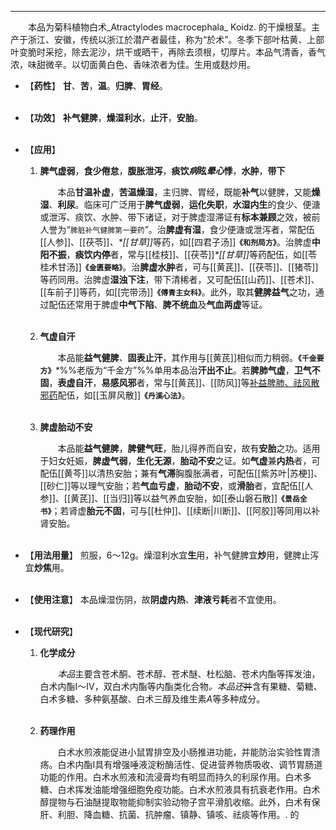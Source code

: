 ---
&emsp;&emsp;本品为菊科植物白术_Atractylodes macrocephala_ Koidz. 的干燥根茎。主产于浙江、安徽，传统以浙江於潜产者最佳，称为“於术”。冬季下部叶枯黄、上部叶变脆时采挖，除去泥沙，烘干或晒干，再除去须根，切厚片。本品气清香，香气浓，味甜微辛。以切面黄白色、香味浓者为佳。生用或麸炒用。

- 【**药性**】
	**甘**、**苦**，**温**。**归脾**、**胃经**。<br></br>

- 【**功效**】
	**补气健脾**，**燥湿利水**，**止汗**，**安胎**。<br></br>

- 【**应用**】
	1. **脾气虚弱**，**食少倦怠**，**腹胀泄泻**，**痰饮<dfn>病</dfn>眩<dfn>晕心</dfn>悸**，**水肿**，**带下**
		
		&emsp;&emsp;本品**甘温补虚**，**苦温燥湿**，主归脾、胃经，既能**补气**以健脾，又能**燥湿**、**利尿**。临床可广泛用于**脾气虚弱**，**运化失职**，**水湿内生**的食少、便溏或泄泻、痰饮、水肿、带下诸证，对于脾虚湿滞证有**标本兼顾**之效，被前人誉为“`脾脏补气健脾第一要药`”。治**脾虚有湿**，食少便溏或泄泻者，常配伍[[人参]]、[[茯苓]]<dfn>、\*[[甘草]]</dfn>等药，如[[四君子汤]]**`《和剂局方》`**。治脾虚**中阳不振**，**痰饮内停**者，常与[[桂枝]]、[[茯苓]]<dfn>\*[[甘草]]</dfn>等药配伍，如[[苓桂术甘汤]]**`《金匮要略》`**。治**脾虚水肿**者，可与[[黄芪]]、[[茯苓]]、[[猪苓]]等药同用。治脾虚**湿浊下注**，带下清稀者，又可配伍[[山药]]、[[苍术]]、[[车前子]]等药，如[[完带汤]]**`《傅青主女科》`**。此外，取其**健脾益气**之功，通过配伍还常用于脾虚**中气下陷**、**脾不统血**及**气血两虚**等证。<br></br>
	
	2. **气虚自汗**
		
		&emsp;&emsp;本品能**益气健脾**<dfn>、</dfn>**固表止汗**，其作用与[[黄芪]]相似而力稍弱。**`《千金要方》`**<dfn>\*</dfn>%%老版为“千金方”%%单用本品治**汗出不止**。若**脾肺气虚**，**卫气不固**，**表虚自汗**，**易感风邪**者，常与[[黄芪]]、[[防风]]等<ins>补益脾肺、祛风散邪药</ins>配伍，如[[玉屏风散]]**`《丹溪心法》`**。<br></br>
	
	3. **脾虚胎动不安**
		
		&emsp;&emsp;本品能**益气健脾**，**脾健气旺**，胎儿得养而自安，故有**安胎**之功。适用于妇女妊娠，**脾虚气弱**，**生化无源**，**胎动不安**之证。如**气虚**兼**内热**者，可配伍[[黄芩]]以清热安胎；兼有**气滞**胸腹胀满者，可配伍[[紫苏叶|苏梗]]、[[砂仁]]等以理气安胎；若**气血亏虚**，**胎动不安**，或**滑胎**者，宜配伍[[人参]]、[[黄芪]]、[[当归]]等以益气养血安胎，如[[泰山磐石散]]**`《景岳全书》`**；若肾虚**胎元不固**，可与[[杜仲]]、[[续断|川断]]、[[阿胶]]等同用以补肾安胎。<br></br>

- 【**用法用量**】
	煎服，6～12g。燥湿利水宜**生**用，补气健脾宜**炒**用，健脾止泻宜**炒焦**用。<br></br>

- 【**使用注意**】
	本品燥湿伤阴，故**阴虚内热**、**津液亏耗**者不宜使用。<br></br>

- 【**现代研究**】
	1. **化学成分**
		
		&emsp;&emsp;<dfn>本品</dfn>主要含苍术酮、苍术醇、苍术醚、杜松脑、苍术内酯等挥发油，白术内酯$Ⅰ$～$Ⅳ$，双白术内酯等内酯类化合物<dfn>。本品还</dfn>~~并~~含有果糖、菊糖、白术多糖、多种氨基酸、白术三醇及维生素$A$等多种成分。<br></br>
	
	2. **药理作用**
		
		&emsp;&emsp;白术水煎液能促进小鼠胃排空及小肠推进功能，并能防治实验性胃溃疡。白术内酯$Ⅰ$具有增强唾液淀粉酶活性、促进营养物质吸收、调节胃肠道功能的作用。白术水煎液和流浸膏均有明显而持久的利尿作用。白术多糖、白术挥发油能增强细胞免疫功能。白术水煎液具有抗衰老作用。白术醇提物与石油醚提取物能抑制实验动物子宫平滑肌收缩。此外，白术有保肝、利胆、降血糖、抗菌、抗肿瘤、镇静、镇咳、祛痰等作用。. 的